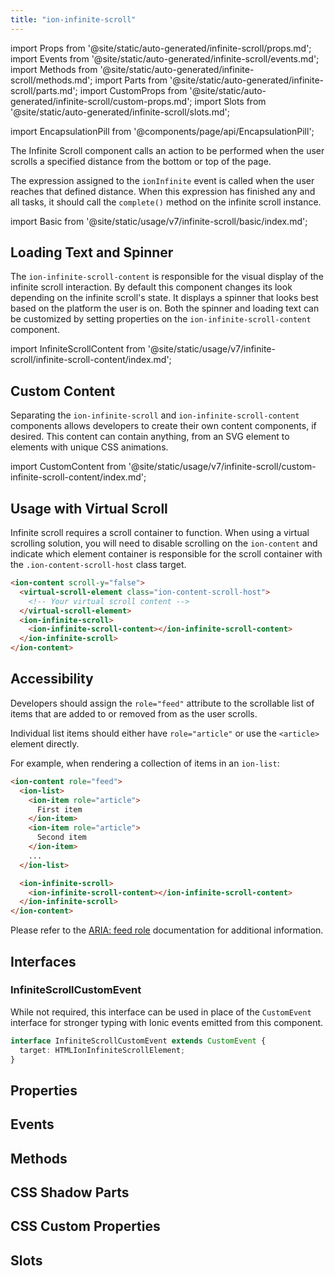 ```yaml
---
title: "ion-infinite-scroll"
---
```


import Props from '@site/static/auto-generated/infinite-scroll/props.md';
import Events from '@site/static/auto-generated/infinite-scroll/events.md';
import Methods from '@site/static/auto-generated/infinite-scroll/methods.md';
import Parts from '@site/static/auto-generated/infinite-scroll/parts.md';
import CustomProps from '@site/static/auto-generated/infinite-scroll/custom-props.md';
import Slots from '@site/static/auto-generated/infinite-scroll/slots.md';

<head>
  <title>ion-infinite-scroll: Infinite Scroller Action Component</title>
  <meta name="description" content="The ion-infinite-scroll component calls an action to be performed when the user scrolls a specified distance from the bottom or top of the page." />
</head>

import EncapsulationPill from '@components/page/api/EncapsulationPill';


The Infinite Scroll component calls an action to be performed when the user scrolls a specified distance from the bottom or top of the page.

The expression assigned to the `ionInfinite` event is called when the user reaches that defined distance. When this expression has finished any and all tasks, it should call the `complete()` method on the infinite scroll instance.

import Basic from '@site/static/usage/v7/infinite-scroll/basic/index.md';

<Basic />

## Loading Text and Spinner

The `ion-infinite-scroll-content` is responsible for the visual display of the infinite scroll interaction. By default this component changes its look depending on the infinite scroll's state. It displays a spinner that looks best based on the platform the user is on. Both the spinner and loading text can be customized by setting properties on the `ion-infinite-scroll-content` component.

import InfiniteScrollContent from '@site/static/usage/v7/infinite-scroll/infinite-scroll-content/index.md';

<InfiniteScrollContent />

## Custom Content

Separating the `ion-infinite-scroll` and `ion-infinite-scroll-content` components allows developers to create their own content components, if desired. This content can contain anything, from an SVG element to elements with unique CSS animations.

import CustomContent from '@site/static/usage/v7/infinite-scroll/custom-infinite-scroll-content/index.md';

<CustomContent />

## Usage with Virtual Scroll

Infinite scroll requires a scroll container to function. When using a virtual scrolling solution, you will need to disable scrolling on the `ion-content` and indicate which element container is responsible for the scroll container with the `.ion-content-scroll-host` class target.

```html
<ion-content scroll-y="false">
  <virtual-scroll-element class="ion-content-scroll-host">
    <!-- Your virtual scroll content -->
  </virtual-scroll-element>
  <ion-infinite-scroll>
    <ion-infinite-scroll-content></ion-infinite-scroll-content>
  </ion-infinite-scroll>
</ion-content>
```

## Accessibility

Developers should assign the `role="feed"` attribute to the scrollable list of items that are added to or removed from as the user scrolls.

Individual list items should either have `role="article"` or use the `<article>` element directly.

For example, when rendering a collection of items in an `ion-list`:

```html
<ion-content role="feed">
  <ion-list>
    <ion-item role="article">
      First item
    </ion-item>
    <ion-item role="article">
      Second item
    </ion-item>
    ...
  </ion-list>

  <ion-infinite-scroll>
    <ion-infinite-scroll-content></ion-infinite-scroll-content>
  </ion-infinite-scroll>
</ion-content>
```

Please refer to the [ARIA: feed role](https://developer.mozilla.org/en-US/docs/Web/Accessibility/ARIA/Roles/feed_role) documentation for additional information.

## Interfaces

### InfiniteScrollCustomEvent

While not required, this interface can be used in place of the `CustomEvent` interface for stronger typing with Ionic events emitted from this component.

```typescript
interface InfiniteScrollCustomEvent extends CustomEvent {
  target: HTMLIonInfiniteScrollElement;
}
```

## Properties
<Props />

## Events
<Events />

## Methods
<Methods />

## CSS Shadow Parts
<Parts />

## CSS Custom Properties
<CustomProps />

## Slots
<Slots />